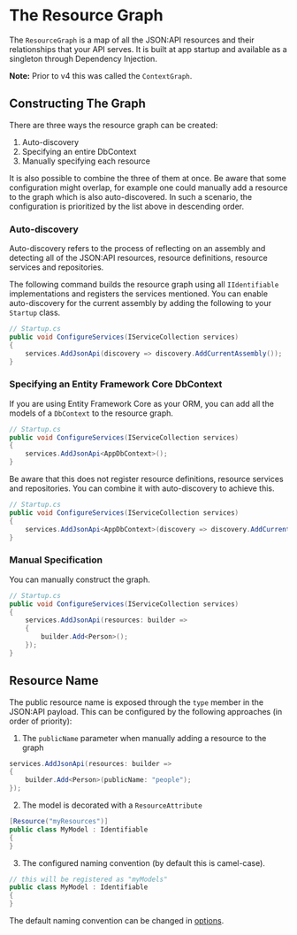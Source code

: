 # The Resource Graph

The `ResourceGraph` is a map of all the JSON:API resources and their relationships that your API serves.
It is built at app startup and available as a singleton through Dependency Injection.

**Note:** Prior to v4 this was called the `ContextGraph`.

## Constructing The Graph

There are three ways the resource graph can be created:

1. Auto-discovery
2. Specifying an entire DbContext
3. Manually specifying each resource

It is also possible to combine the three of them at once. Be aware that some configuration might overlap, 
for example one could manually add a resource to the graph which is also auto-discovered. In such a scenario, the configuration
is prioritized by the list above in descending order.

### Auto-discovery

Auto-discovery refers to the process of reflecting on an assembly and
detecting all of the JSON:API resources, resource definitions, resource services and repositories.

The following command builds the resource graph using all `IIdentifiable` implementations and registers the services mentioned.
You can enable auto-discovery for the current assembly by adding the following to your `Startup` class.

```c#
// Startup.cs
public void ConfigureServices(IServiceCollection services)
{
    services.AddJsonApi(discovery => discovery.AddCurrentAssembly());
}
```

### Specifying an Entity Framework Core DbContext

If you are using Entity Framework Core as your ORM, you can add all the models of a `DbContext`  to the resource graph.

```c#
// Startup.cs
public void ConfigureServices(IServiceCollection services)
{
    services.AddJsonApi<AppDbContext>();
}
```

Be aware that this does not register resource definitions, resource services and repositories. You can combine it with auto-discovery to achieve this.

```c#
// Startup.cs
public void ConfigureServices(IServiceCollection services)
{
    services.AddJsonApi<AppDbContext>(discovery => discovery.AddCurrentAssembly());
}
```

### Manual Specification

You can manually construct the graph.

```c#
// Startup.cs
public void ConfigureServices(IServiceCollection services)
{
    services.AddJsonApi(resources: builder =>
    {
        builder.Add<Person>();
    });
}
```

## Resource Name

The public resource name is exposed through the `type` member in the JSON:API payload. This can be configured by the following approaches (in order of priority):

1. The `publicName` parameter when manually adding a resource to the graph
```c#
services.AddJsonApi(resources: builder =>
{
    builder.Add<Person>(publicName: "people");
});
```

2. The model is decorated with a `ResourceAttribute`
```c#
[Resource("myResources")]
public class MyModel : Identifiable
{
}
```

3. The configured naming convention (by default this is camel-case).
```c#
// this will be registered as "myModels"
public class MyModel : Identifiable
{
}
```

The default naming convention can be changed in [options](~/usage/options.md#customize-serializer-options).
